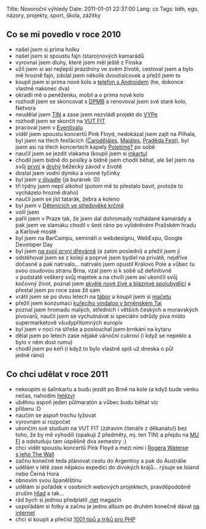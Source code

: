 Title: Novoroční výhledy
Date: 2011-01-01 22:37:00
Lang: cs
Tags: běh, ego, názory, projekty, sport, škola, zážitky

## Co se mi povedlo v roce 2010

-   našel jsem si prima holku
-   našel jsem si spoustu fajn (staro)nových kamarádů
-   vyrovnal jsem dluhy, které jsem měl ještě z Finska
-   užil jsem si asi nejlepší prázdniny ve svém životě, cestoval jsem a bylo mě hrozně fajn, zdolal jsem několik dvoutisícovek a přežil jsem to
-   koupil jsem si prima nové kolo a [telefon s Androidem](http://www.htc.com/www/product/hero/overview.html) (he, dokonce vlastně nakonec dva)
-   okradli mě o peněženku, mobil a o prima nové kolo
-   rozhodl jsem se skoncovat s [DPMB](http://www.dpmb.cz/) a renovoval jsem své staré kolo, Netvora
-   neudělal jsem [TIN](http://www.fit.vutbr.cz/study/courses/TIN/) a zase jsem nezvládl projekt do [VYPe](http://www.fit.vutbr.cz/study/courses/VYPe/)
-   rozhodl jsem se skončit na [VUT FIT](http://www.fit.vutbr.cz/)
-   pracoval jsem v [Eventivalu](http://www.eventival.com/)
-   viděl jsem spoustu koncertů Pink Floyd, nedokázal jsem zajít na Plíhala, byl jsem na třech fesťácích ([Čarodějáles](http://www.carodejales.cz/), [Majáles](http://www.majales.cz/), [Praděda Fest](http://www.pradeda.cz/)), byl jsem asi na třech koncertech kapely [Poletíme?](http://www.poletime.info) po sobě
-   naučil jsem se jezdit vlakama (koupil jsem si [inkartu](http://www.inkarta.cz/))
-   chodil jsem bídně do posilky a bídně jsem chodil běhat, ale šel jsem na svůj [první](http://www.behluzankami.cz/) a [druhý](http://www.vokolopriglu.cz/) běžecký závod v životě
-   dostal jsem vodní dýmku a vonné tyčinky
-   byl jsem [v divadle](http://www.ndbrno.cz/reduta/nemecky-obed) (já buránek :D)
-   tři týdny jsem nepil alkohol (potom mě to přestalo bavit, protože to vycházelo hrozně draho)
-   naučil jsem se jíst tatarák, žebra a koleno
-   byl jsem v [Dětenicích ve středověké krčmě](http://www.krcmadetenice.cz/)
-   volil jsem
-   pařil jsem v Praze tak, že jsem dal dohromady rozhádané kamarády a pak jsem ve slamáku chodil v šest ráno po vylidněném Pražském hradu a Karlově mostě
-   byl jsem na BarCampu, semináři o webdesignu, WebExpu, Google Developer Day
-   byl jsem [na svojí první dřevárně](http://lumenn.blog.cz/1006/divci-valka-zazitky-fotky) (a zatím poslední) a přežil jsem ji
-   odstěhoval jsem se z kolejí a poprvé jsem bydlel na privátě, nejdříve dočasně a pak natrvalo… natrvalo jsem opustil Královo Pole a vůbec tu svou osudovou stranu Brna, vzal jsem si k sobě už definitivně v podstatě veškerý svůj majetek a na chvíli jsem asi ukončil svůj kočovný život, poznal jsem [skvělé nové živé a bláznivé spolubydlící](http://twitter.com/honzajavorek/bytc7) a přestal jsem po roce zase žít sám
-   vrátil jsem se po dvou letech na [tábor](http://www.taborprekvapeni.net/) a koupil jsem si [mačetu](http://www.profi-technika.cz/fiskars-maceta-126000-4929)
-   přežil jsem konzumaci [kuřecího vindaloo v brněnském Taj](http://www.tajbrno.cz/)
-   poznal jsem hromadu malých, středních i větších českých a moravských pivovarů, naučil jsem se vychutnávat si speciální odrůdy piva místo supermarketově všudypřítomných europiv
-   byl jsem v noci na střeše a poslouchal jsem brnkání na kytaru
-   dělal jsem po letech zase nějaké vánoční cukroví (i když se nepeklo a bylo v něm dost rumu)
-   chodil jsem po keři (i když to bylo vlastně spíš už dneska o půl jedné ráno)

## Co chci udělat v roce 2011

-   nekoupím si šalinkartu a budu jezdit po Brně na kole (a když bude venku nečas, nahodím [řetězy](http://www.dutchbikeco.com/_blog/Dutch_Bike_Co_Weblog/post/Seattle_Snowpocalypse/))
-   uběhnu aspoň jeden půlmaratón a vůbec budu běhat víc
-   přiberu :D
-   naučím se aspoň trochu lyžovat
-   vyrovnám si rozpočet
-   ukončím své studium na VUT FIT (zdravím čtenáře z děkanátu!) bez toho, že by mě vyhodili (opakuji 2 předměty, mj. ten TIN) a přejdu na [MU FI](http://www.fi.muni.cz/) a odstuduju tam úspěšně dva semestry :)
-   chci vidět spoustu koncertů Pink Floyd a mezi nimi i [Rogera Waterse s jeho The Wall](http://www.o2arena.cz/O2arena/eventDetail.aspx?docid=19081863)
-   začnu konečně teda plánovat cestu do Argentiny a pak do Austrálie
-   udělám v létě zase nějakou expedici do divokých krajů… rýsuje se Island nebo Černá Hora
-   obnovím svou španělštinu
-   udělám si pořádek v osobních webových projektech, pravděpodobně zruším [Hlad](http://hlad.javorek.net/) a tak…
-   rád bych si jednou předplatil [.net](http://www.netmag.co.uk/) magazín
-   uspořádám si fotky a začnu je jedno album po druhém konečně dávat [na internet](http://picasaweb.google.com/jan.javorek)
-   chci si koupit a přečíst [1001 tipů a triků pro PHP](http://php.vrana.cz/kniha-1001-tipu-a-triku-pro-php.php)

